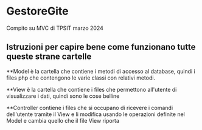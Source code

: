 # GestoreGite
 Compito su MVC di TPSIT marzo 2024

 ## Istruzioni per capire bene come funzionano tutte queste strane cartelle
  **Model è la cartella che contiene i metodi di accesso al database, quindi i files php che contengono le varie classi con relativi metodi.

 **View è la cartella che contiene i files che permettono all'utente di visualizzare i dati, quindi sono le cose belline
 
 **Controller contiene i files che si occupano di ricevere i comandi dell'utente tramite il View e li modifica usando le operazioni definite nel Model e cambia quello che il file View riporta
